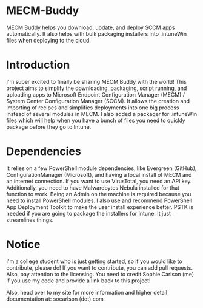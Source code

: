 # MECM-Buddy
MECM Buddy helps you download, update, and deploy SCCM apps automatically. It also helps with bulk packaging installers into .intuneWin files when deploying to the cloud. 

# Introduction
I'm super excited to finally be sharing MECM Buddy with the world! This project aims to simplify the downloading, packaging, script running, and uploading apps to Microsoft Endpoint Configuration Manager (MECM) / System Center Configuration Manager (SCCM). It allows the creation and importing of recipes and simplifies deployments into one big process instead of several modules in MECM. I also added a packager for .intuneWin files which will help when you have a bunch of files you need to quickly package before they go to Intune. 

# Dependencies
It relies on a few PowerShell module dependencies, like Evergreen (GitHub), ConfigurationManager (Microsoft), and having a local install of MECM and an internet connection. If you want to use VirusTotal, you need an API key. Additionally, you need to have Malwarebytes Nebula installed for that function to work. Being an Admin on the machine is required because you need to install PowerShell modules. I also use and recommend PowerShell App Deployment Toolkit to make the user install experience better. PSTK is needed if you are going to package the installers for Intune. It just streamlines things.  

# Notice
I'm a college student who is just getting started, so if you would like to contribute, please do! If you want to contribute, you can add pull requests. Also, pay attention to the licensing. You need to credit Sophie Carlson (me) if you use my code and provide a link back to this project!

Also, head over to my site for more information and higher detail documentation at: socarlson (dot) com
